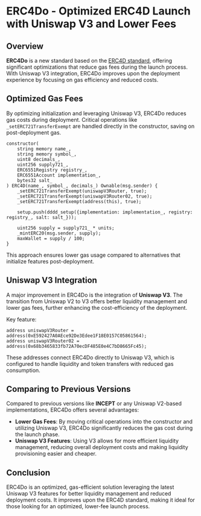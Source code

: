 # ERC4Do - Optimized ERC4D Launch with Uniswap V3 and Lower Fees

## Overview

**ERC4Do** is a new standard based on the [ERC4D standard](https://ethereum-magicians.org/t/erc-4d-dimensional-token-standard-dts/21185), offering significant optimizations that reduce gas fees during the launch process. With Uniswap V3 integration, ERC4Do improves upon the deployment experience by focusing on gas efficiency and reduced costs.

## Optimized Gas Fees

By optimizing initialization and leveraging Uniswap V3, ERC4Do reduces gas costs during deployment. Critical operations like `_setERC721TransferExempt` are handled directly in the constructor, saving on post-deployment gas.

```solidity
constructor(
    string memory name_,
    string memory symbol_,
    uint8 decimals_,
    uint256 supply721_,
    ERC6551Registry registry_,
    ERC6551Account implementation_,
    bytes32 salt_
) ERC4D(name_, symbol_, decimals_) Ownable(msg.sender) {
    _setERC721TransferExempt(uniswapV3Router, true);
    _setERC721TransferExempt(uniswapV3Router02, true);
    _setERC721TransferExempt(address(this), true);

    setup.push(dddd_setup({implementation: implementation_, registry: registry_, salt: salt_}));

    uint256 supply = supply721_ * units;
    _mintERC20(msg.sender, supply);
    maxWallet = supply / 100;
}
```

This approach ensures lower gas usage compared to alternatives that initialize features post-deployment.

## Uniswap V3 Integration

A major improvement in ERC4Do is the integration of **Uniswap V3**. The transition from Uniswap V2 to V3 offers better liquidity management and lower gas fees, further enhancing the cost-efficiency of the deployment.

Key feature:

```solidity
address uniswapV3Router = address(0xE592427A0AEce92De3Edee1F18E0157C05861564);
address uniswapV3Router02 = address(0x68b3465833fb72A70ecDF485E0e4C7bD8665Fc45);
```

These addresses connect ERC4Do directly to Uniswap V3, which is configured to handle liquidity and token transfers with reduced gas consumption.

## Comparing to Previous Versions

Compared to previous versions like **INCEPT** or any Uniswap V2-based implementations, ERC4Do offers several advantages:

- **Lower Gas Fees**: By moving critical operations into the constructor and utilizing Uniswap V3, ERC4Do significantly reduces the gas cost during the launch phase.
- **Uniswap V3 Features**: Using V3 allows for more efficient liquidity management, reducing overall deployment costs and making liquidity provisioning easier and cheaper.

## Conclusion

ERC4Do is an optimized, gas-efficient solution leveraging the latest Uniswap V3 features for better liquidity management and reduced deployment costs. It improves upon the ERC4D standard, making it ideal for those looking for an optimized, lower-fee launch process.
